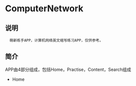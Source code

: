 # ComputerNetwork

## 说明<br>
      萌新练手APP，计算机网络英文缩写练习APP，仅供参考。
## 简介 <br>
APP由4部分组成，包括Home，Practise，Content，Search组成<br>
* Home
     
  
